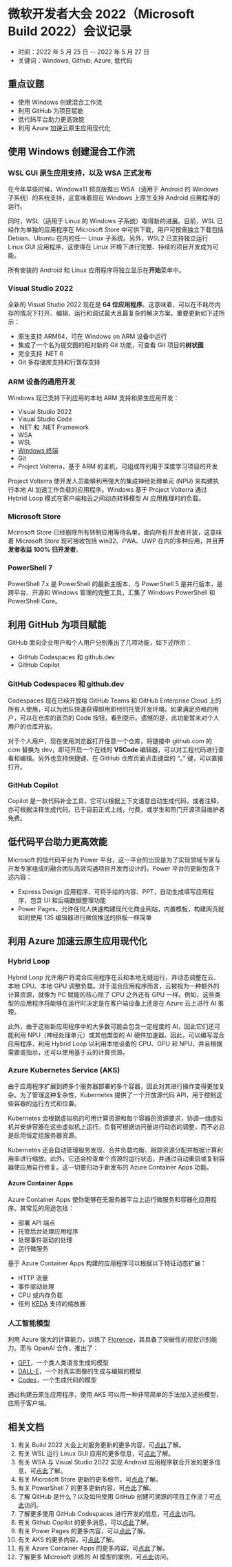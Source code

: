 # 微软开发者大会 2022（Microsoft Build 2022）会议记录
  * 时间：2022 年 5 月 25 日 -- 2022 年 5 月 27 日
  * 关键词：Windows, Github, Azure, 低代码

## 重点议题
  * 使用 Windows 创建混合工作流
  * 利用 GitHub 为项目赋能
  * 低代码平台助力更高效能
  * 利用 Azure 加速云原生应用现代化

## 使用 Windows 创建混合工作流
### WSL GUI 原生应用支持，以及 WSA 正式发布
在今年早些时候，Windows11 预览版推出 WSA（适用于 Android 的 Windows 子系统）的系统支持，这意味着现在 Windows 上原生支持 Android 应用程序的运行。

同时，WSL（适用于 Linux 的 Windows 子系统）取得新的进展。目前，WSL 已经作为单独的应用程序在 Microsoft Store 中可供下载，用户可按需独立下载包括 Debian、Ubuntu 在内的任一 Linux 子系统。另外，WSL2 已支持独立运行 Linux GUI 应用程序，这使得在 Linux 环境下进行完整、持续的项目开发成为可能。

所有安装的 Android 和 Linux 应用程序将独立显示在**开始**菜单中。

### Visual Studio 2022
全新的 Visual Studio 2022 现在是 **64 位应用程序**。这意味着，可以在不耗尽内存的情况下打开、编辑、运行和调试最大且最复杂的解决方案。重要更新如下述所示：
  * 原生支持 ARM64，可在 Windows on ARM 设备中运行
  * 集成了一个名为提交图的相对新的 Git 功能，可查看 Git 项目的**树状图**
  * 完全支持 .NET 6
  * Git 多存储库支持和行暂存支持

### ARM 设备的通用开发
Windows 现已支持下列应用的本地 ARM 支持和原生应用开发：
  * Visual Studio 2022
  * Visual Studio Code
  * .NET 和 .NET Framework
  * WSA
  * WSL
  * [Windows 终端](https://apps.microsoft.com/store/detail/windows-terminal/9N0DX20HK701?hl=zh-hk&gl=hk)
  * Git
  * Project Volterra，基于 ARM 的主机，可组成阵列用于深度学习项目的开发

Project Volterra 使开发人员能够利用强大的集成神经处理单元 (NPU) 来构建执行本地 AI 加速工作负载的应用程序。Windows 基于 Project Volterra 通过 Hybrid Loop 模式在客户端和云之间动态转移模型 AI 应用推理时的负载。
### Microsoft Store
Mcirosoft Store 已经删除所有转制应用等待名单，面向所有开发者开放，这意味着 Microsoft Store 现可接收包括 win32、PWA、UWP 在内的多种应用，并且**开发者收益 100% 归开发者**。

### PowerShell 7
PowerShell 7.x 是 PowerShell 的最新主版本，与 PowerShell 5 是并行版本，是跨平台、开源和 Windows 管理的完整工具，汇集了 Windows PowerShell 和 PowerShell Core。

## 利用 GitHub 为项目赋能
GitHub 面向企业用户和个人用户分别推出了几项功能，如下述所示：
  * GitHub Codespaces 和 github.dev
  * GitHub Copilot

### GitHub Codespaces 和 github.dev
Codespaces 现在已经开放给 GitHub Teams 和 GitHub Enterprise Cloud 上的所有人使用，可以为团队快速获得即用即付的托管开发环境。如果满足资格的用户，可以在仓库的首页的 Code 按钮，看到提示。遗憾的是，此功能暂未对个人用户的仓库开放。

对于个人用户，现在使用浏览器打开任意一个仓库，将链接中 github.com 的 com 替换为 dev，即可开启一个在线的 **VSCode** 编辑器，可以对工程代码进行查看和编辑。另外也支持快捷键，在 GitHub 仓库页面点击键盘的 “。” 键，可以直接打开。

### GitHub Copilot
Copilot 是一款代码补全工具，它可以根据上下文语意自动生成代码，或者注释，亦可根据注释生成代码。已于目前正式上线，付费，或学生和热门开源项目维护者免费。

## 低代码平台助力更高效能
Microsoft 的低代码平台为 Power 平台，这一平台的出现是为了实现领域专家与开发专家组成的融合团队高效沟通项目开发而设计的。Power 平台的更新包含下述内容：
  * Express Design 应用程序，可将手绘的内容、PPT，自动生成填写应用程序，包含 UI 和后端数据整理功能
  * Power Pages，允许任何人快速构建现代化商业网站，内置模板，构建网页就如同使用 135 编辑器进行微信推送的排版一样简单

## 利用 Azure 加速云原生应用现代化
### Hybrid Loop
Hybrid Loop 允许用户将混合应用程序在云和本地无缝运行，并动态调整在云、本地 CPU、本地 GPU 调整负载。对于混合应用程序而言，云被视为一种额外的计算资源，就像为 PC 赋能的核心除了 CPU 之外还有 GPU 一样。例如，这些类型的应用程序将能够在运行时决定是在客户端设备上还是在 Azure 云上进行 AI 推理。

此外，由于这些新应用程序中的大多数可能会包含一定程度的 AI，因此它们还可能利用 NPU（神经处理单元）或其他类型的 AI 硬件加速器。因此，可以编写混合应用程序，利用 Hybrid Loop 以利用本地设备的 CPU、GPU 和 NPU，并且根据需要或指示，还可以使用基于云的计算资源。

### Azure Kubernetes Service (AKS)
由于应用程序扩展到跨多个服务器部署的多个容器，因此对其进行操作变得更加复杂。为了管理这种复杂性，Kubernetes 提供了一个开放源代码 API，用于控制这些容器的运行方式和位置。

Kubernetes 会根据虚拟机的可用计算资源和每个容器的资源要求，协调一组虚拟机并安排容器在这些虚拟机上运行。负载可根据访问量进行动态的调整，而不必总是启用恒定组服务器资源。

Kubernetes 还会自动管理服务发现、合并负载均衡、跟踪资源分配并根据计算利用率进行缩放。此外，它还会检查单个资源的运行状态，并通过自动重启或复制容器使应用自行修复。这一切要归功于新发布的 Azure Container Apps 功能。

#### Azure Container Apps
Azure Container Apps 使你能够在无服务器平台上运行微服务和容器化应用程序。其常见的用途包括：
  * 部署 API 端点
  * 托管后台处理应用程序
  * 处理事件驱动的处理
  * 运行微服务

基于 Azure Container Apps 构建的应用程序可以根据以下特征动态扩展：
  * HTTP 流量
  * 事件驱动处理
  * CPU 或内存负载
  * 任何 [KEDA](https://keda.sh/docs/2.8/scalers/) 支持的缩放器

### 人工智能模型
利用 Azure 强大的计算能力，训练了 [Florence](https://www.microsoft.com/en-us/research/project/project-florence-vl/)，其具备了突破性的视觉识别能力。而与 OpenAI 合作，推出了：
  * [GPT](https://learn.microsoft.com/zh-cn/azure/cognitive-services/openai/concepts/models#gpt-3-models)，一个类人类语言生成的模型
  * [DALL-E](https://openai.com/blog/dall-e/)，一个对真实图像的生成与编辑的模型
  * [Codex](https://learn.microsoft.com/zh-cn/azure/cognitive-services/openai/how-to/work-with-code)，一个生成代码的模型

通过构建云原生应用程序，使用 AKS 可以用一种非常简单的手法加入这些模型，应用于客户端。

## 相关文档
  1. 有关 Build 2022 大会上对服务更新的更多内容，可[点此](https://news.microsoft.com/build-2022-book-of-news/)了解。
  2. 有关 WSL 运行 Linux GUI 应用的更多信息，可[点此](https://learn.microsoft.com/zh-cn/windows/wsl/tutorials/gui-apps)了解。
  3. 有关 WSA 与 Visual Studio 2022 实现 Android 应用程序联合开发的更多信息，可[点此](https://learn.microsoft.com/zh-cn/shows/on-net/debug-android-apps-with-wsa-and-visual-studio-2022)了解。
  4. 有关 Microsoft Store 更新的更多细节，可[点此](https://blogs.windows.com/windowsdeveloper/2022/05/24/microsoft-store-grows-with-the-developer-community/)了解。
  5. 有关 PowerShell 7 的更多更新内容，可[点此](https://www.thomasmaurer.ch/2020/03/whats-new-in-powershell-7-check-it-out/)了解。
  6. 了解 GitHub 是什么？以及如何使用 GitHub 创建可溯源的项目工作流？可[点此](https://learn.microsoft.com/zh-cn/training/modules/introduction-to-github/)访问。
  7. 了解更多使用 GitHub Codespaces 进行开发的信息，可[点此](https://learn.microsoft.com/zh-cn/azure-sphere/app-development/container-codespaces)访问。
  8. 有关 Github Copilot 的更多消息，可以[点此](https://www.zhihu.com/question/470873369)了解。
  9. 有关 Power Pages 的更多内容，可以[点此](https://learn.microsoft.com/zh-cn/power-pages/introduction)了解。
  10. 有关 AKS 的更多内容，可[点此](https://azure.microsoft.com/zh-cn/topic/what-is-kubernetes/#overview)了解。
  11. 有关 Azure Container Apps 的更多内容，可[点此](https://learn.microsoft.com/en-us/azure/container-apps/overview)了解。
  12. 了解更多 Microsoft 训练的 AI 模型的案例，可[点此](https://learn.microsoft.com/zh-cn/azure/cognitive-services/openai/overview)访问。

